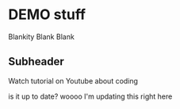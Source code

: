# DEMO stuff

Blankity Blank Blank

## Subheader

Watch tutorial on Youtube about coding


is it up to date?
woooo
I'm updating this right here
